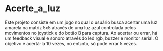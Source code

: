 # Acerte_a_luz
Este projeto consiste em um jogo no qual o usuário busca acertar uma luz amarela na matriz 5x5 através de uma luz azul controlada pelos movimentos no joystick e do botão B para captura. Ao acertar ou errar, há um feedback visual e sonoro através do led rgb, buzzer e monitor serial. O objetivo é acertá-la 10 vezes, no entanto, só pode errar 5 vezes.
